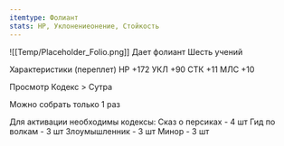 ```yaml
---
itemtype: Фолиант
stats: HP, Уклонениеонение, Стойкость
---
```

![[Temp/Placeholder_Folio.png]]
Дает фолиант Шесть учений

Характеристики (переплет)
НР +172
УКЛ +90
СТК +11
МЛС +10

Просмотр Кодекс > Сутра

Можно собрать только 1 раз

Для активации необходимы кодексы: 
Сказ о персиках  - 4 шт
Гид по волкам  - 3 шт
Злоумышленник  - 3 шт
Минор  - 3 шт

